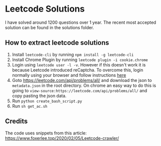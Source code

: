 # Leetcode Solutions

I have solved around 1200 questions over 1 year. The recent most accepted solution can be found in the solutions folder. 

## How to extract leetcode solutions

1. Install `leetcode-cli` by running `npm install -g leetcode-cli`
1. Install Chrome Plugin by running `leetcode plugin -i cookie.chrome`
1. Login using `leetcode user -l -v`. However if this doesn't work it is because Leetcode introduced reCaptcha. To overcome this, login normally using your browser and follow instructions [here](https://github.com/skygragon/leetcode-cli/issues/194#issuecomment-559839631)
1. Goto https://leetcode.com/api/problems/all/ and download the json to `metadata.json` in the root directory. On chrome an easy way to do this is going to `view-source:https://leetcode.com/api/problems/all/` and copy pasting the json data.
1. Run `python create_bash_script.py`
1. Run `sh get_ac.sh`

## Credits
The code uses snippets from this article: https://www.foxerlee.top/2020/02/05/Leetcode-crawler/
